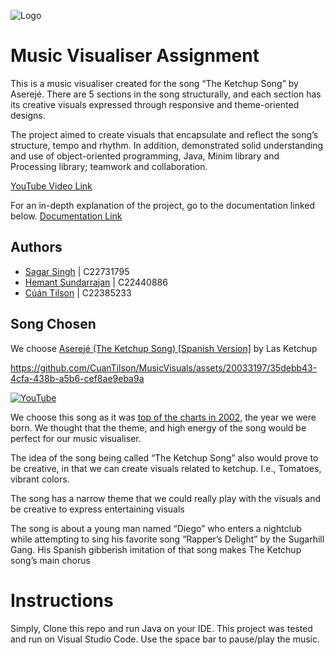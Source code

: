 ![Logo](https://i.scdn.co/image/ab67616d0000b2737cbbd0328713a05ea51d3eaf)

# Music Visualiser Assignment

This is a music visualiser created for the song “The Ketchup Song” by Aserejé. There are 5 sections in the song structurally, and each section has its creative visuals expressed through responsive and theme-oriented designs.  

The project aimed to create visuals that encapsulate and reflect the song’s structure, tempo and rhythm. In addition, demonstrated solid understanding and use of object-oriented programming, Java, Minim library and Processing library; teamwork and collaboration.  

[YouTube Video Link](https://www.youtube.com/watch?v=L3T1boiDQXU)

For an in-depth explanation of the project, go to the documentation linked below.
[Documentation Link](https://tudublin-my.sharepoint.com/:w:/g/personal/c22731795_mytudublin_ie/EdwaNYgvJyRIhURhicY35C8BIxX8P5N1tUtQZr1AFkpqDg?e=nKQ7ez)


## Authors

- [Sagar Singh](https://github.com/SagarSingh-portfolio)  | C22731795
- [Hemant Sundarrajan](https://github.com/HemantSun)      | C22440886
- [Cúán Tilson](https://github.com/CuanTilson)            | C22385233

## Song Chosen

We choose [Aserejé (The Ketchup Song) [Spanish Version]](https://www.youtube.com/watch?v=arZZw8NyPq8) by Las Ketchup

https://github.com/CuanTilson/MusicVisuals/assets/20033197/35debb43-4cfa-438b-a5b6-cef8ae9eba9a

[![YouTube](https://img.youtube.com/vi/arZZw8NyPq8/0.jpg)](https://www.youtube.com/watch?v=arZZw8NyPq8)

We choose this song as it was [top of the charts in 2002](https://top40-charts.com/chart.php?cid=31&date=2002-11-23), the year we were born.
We thought that the theme, and high energy of the song would be perfect for our music visualiser.

The idea of the song being called “The Ketchup Song” also would prove to be creative, in that we can create visuals related to ketchup. I.e., Tomatoes, vibrant colors.

The song has a narrow theme that we could really play with the visuals and be creative to express entertaining visuals

The song is about a young man named “Diego” who enters a nightclub while attempting to sing his favorite song “Rapper’s Delight” by the Sugarhill Gang. His Spanish gibberish imitation of that song makes The Ketchup song’s main chorus

# Instructions
Simply, Clone this repo and run Java on your IDE. This project was tested and run on Visual Studio Code. Use the space bar to pause/play the music.
